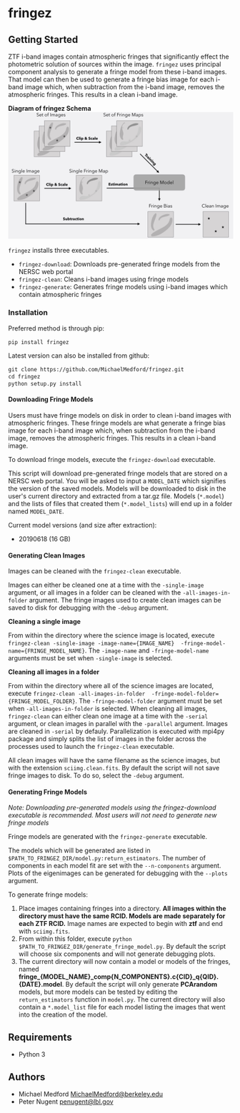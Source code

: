 # fringez

## Getting Started

ZTF i-band images contain atmospheric fringes that significantly effect the 
photometric solution of sources within the image. ```fringez``` uses principal 
component analysis to generate a fringe model from these i-band images. That 
model can then be used to generate a fringe bias image for each i-band image
which, when subtraction from the i-band image, removes the atmospheric fringes.
This results in a clean i-band image.  

**Diagram of fringez Schema**
![](fringez_diagram.jpeg)

```fringez``` installs three executables.

- ```fringez-download```: Downloads pre-generated fringe models from the NERSC 
web portal
- ```fringez-clean```: Cleans i-band images using fringe models
- ```fringez-generate```: Generates fringe models using i-band images which 
contain atmospheric fringes

### Installation

Preferred method is through pip:

```
pip install fringez
```

Latest version can also be installed from github:
```
git clone https://github.com/MichaelMedford/fringez.git
cd fringez
python setup.py install
```

#### Downloading Fringe Models
Users must have fringe models on disk in order to clean i-band images with 
atmospheric fringes. These fringe models are what generate a fringe bias 
image for each i-band image which, when subtraction from the i-band image, 
removes the atmospheric fringes. This results in a clean i-band image.  

To download fringe models, execute the ```fringez-download``` executable.

This script will download pre-generated fringe models that are stored on 
a NERSC web portal.  You will be asked to input a ```MODEL_DATE``` 
which signifies the version of the saved models. Models will be downloaded to 
disk in the user's current directory and extracted from a tar.gz file. Models 
(```*.model```) and the lists of files that created them (```*.model_lists```) 
will end up in a folder named ```MODEL_DATE```.

Current model versions (and size after extraction):
* 20190618 (16 GB)

#### Generating Clean Images
Images can be cleaned with the ```fringez-clean``` executable.

Images can either be cleaned one at a time with the ```-single-image``` 
argument, or all images in a folder can be cleaned with the 
```-all-images-in-folder``` argument. The fringe images used to create clean 
images can be saved to disk for debugging with the ```-debug``` argument.

**Cleaning a single image**

From within the directory where the science image is located, 
execute ```fringez-clean -single-image -image-name={IMAGE_NAME} 
-fringe-model-name={FRINGE_MODEL_NAME}```. The ```-image-name``` and 
```-fringe-model-name``` arguments must be set when ```-single-image``` is 
selected.  

**Cleaning all images in a folder**

From within the directory where all of the science images are located, 
execute ```fringez-clean -all-images-in-folder 
-fringe-model-folder={FRINGE_MODEL_FOLDER}```. The ```-fringe-model-folder``` 
argument must be set when ```-all-images-in-folder``` is selected. When 
cleaning all images, ```fringez-clean``` can either clean one image at a time 
with the ```-serial``` argument, or clean images in parallel with the 
```-parallel``` argument. Images are cleaned in ```-serial``` by defauly. 
Parallelization is executed with mpi4py package and simply splits the list of 
images in the folder across the processes used to launch the 
```fringez-clean``` executable.

All clean images will have the same filename as the science images, but 
with the extension ```sciimg.clean.fits```. By default the script will not 
save fringe images to disk. To do so, select the ```-debug``` argument.

#### Generating Fringe Models
*Note: Downloading pre-generated models using the fringez-download executable 
is recommended. Most users will not need to generate new fringe models*

Fringe models are generated with the ```fringez-generate``` executable.

The models which will be generated are listed in 
```$PATH_TO_FRINGEZ_DIR/model.py:return_estimators```. 
The number of components in each model fit are set with the 
```--n-components``` argument. Plots of the eigenimages can be generated for 
debugging with the ```--plots``` argument.
 
To generate fringe models:

1) Place images containing fringes into a directory. **All images within the 
directory must have the same RCID. Models are made separately for each ZTF 
RCID.** Image names are expected to begin with **ztf** and end with 
```sciimg.fits```. 
2) From within this folder, execute ```python 
$PATH_TO_FRINGEZ_DIR/generate_fringe_model.py```. By default the script will 
choose six components and will not generate debugging plots. 
3) The current directory will now contain a model or models of the fringes, 
named **fringe\_{MODEL_NAME}\_comp{N_COMPONENTS}.c{CID}\_q{QID}.{DATE}.model**. 
By default the script will only generate **PCArandom** models, but more models 
can be tested by editing the ```return_estimators``` function in 
```model.py```. The current directory will also contain a ```*.model_list``` 
file for each model listing the images that went into the creation of the 
model.

## Requirements
* Python 3

## Authors

* Michael Medford <MichaelMedford@berkeley.edu>
* Peter Nugent <penugent@lbl.gov>

